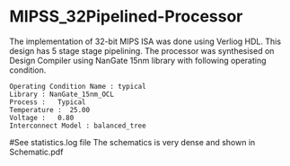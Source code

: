 # MIPSS_32Pipelined-Processor
The implementation of 32-bit MIPS ISA was done using Verliog HDL. This design has 5 stage stage pipelining.
The processor was synthesised on Design Compiler using NanGate 15nm library with following operating condition.

    Operating Condition Name : typical
    Library : NanGate_15nm_OCL
    Process :   Typical
    Temperature :  25.00
    Voltage :   0.80
    Interconnect Model : balanced_tree
    
#See statistics.log file
The schematics is very dense and shown in Schematic.pdf
